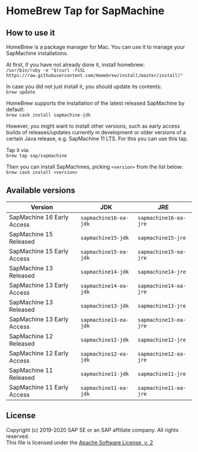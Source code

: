 # HomeBrew Tap for SapMachine

## How to use it

HomeBrew is a package manager for Mac. You can use it to manage your SapMachine installations.

At first, if you have not already done it, install homebrew:  
`/usr/bin/ruby -e "$(curl -fsSL https://raw.githubusercontent.com/Homebrew/install/master/install)"`

In case you did not just install it, you should update its contents:  
`brew update`

HomeBrew supports the installation of the latest released SapMachine by default:  
`brew cask install sapmachine-jdk`

However, you might want to install other versions, such as early access builds of releases/updates currently in development or older versions of a certain Java release, e.g. SapMachine 11 LTS. For this you can use this tap.

Tap it via:  
`brew tap sap/sapmachine`

Then you can install SapMachines, picking `<version>` from the list below:  
`brew cask install <version>`

## Available versions

| Version | JDK | JRE |
|--|--|--|
| SapMachine 16 Early Access | `sapmachine16-ea-jdk` | `sapmachine16-ea-jre` |
| SapMachine 15 Released | `sapmachine15-jdk` | `sapmachine15-jre` |
| SapMachine 15 Early Access | `sapmachine15-ea-jdk` | `sapmachine15-ea-jre` |
| SapMachine 13 Released | `sapmachine14-jdk` | `sapmachine14-jre` |
| SapMachine 13 Early Access | `sapmachine14-ea-jdk` | `sapmachine14-ea-jre` |
| SapMachine 13 Released | `sapmachine13-jdk` | `sapmachine13-jre` |
| SapMachine 13 Early Access | `sapmachine13-ea-jdk` | `sapmachine13-ea-jre` |
| SapMachine 12 Released | `sapmachine12-jdk` | `sapmachine12-jre` |
| SapMachine 12 Early Access | `sapmachine12-ea-jdk` | `sapmachine12-ea-jre` |
| SapMachine 11 Released | `sapmachine11-jdk` | `sapmachine11-jre` |
| SapMachine 11 Early Access | `sapmachine11-ea-jdk` | `sapmachine11-ea-jre` |

## License

Copyright (c) 2019-2020 SAP SE or an SAP affiliate company. All rights reserved.  
This file is licensed under the [Apache Software License, v. 2](https://github.com/SAP/homebrew-SapMachine/blob/master/LICENSE)
